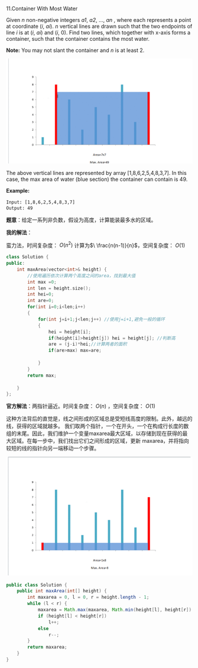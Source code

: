 11.Container With Most Water

Given *n* non-negative integers *a1*, *a2*, ..., *an* , where each represents a point at coordinate (*i*, *ai*). *n* vertical lines are drawn such that the two endpoints of line *i* is at (*i*, *ai*) and (*i*, 0). Find two lines, which together with x-axis forms a container, such that the container contains the most water.

**Note:** You may not slant the container and *n* is at least 2.

![1566035073852](assets/1566035073852.png)

The above vertical lines are represented by array [1,8,6,2,5,4,8,3,7]. In this case, the max area of water (blue section) the container can contain is 49.

 

**Example:**

```visual basic
Input: [1,8,6,2,5,4,8,3,7]
Output: 49
```



**题意**：给定一系列非负数，假设为高度，计算能装最多水的区域。

**我的解法**：

蛮力法，时间复杂度：$\ O(n^2)$ 计算为$\ \frac{n(n-1)}{n}$，空间复杂度：$\ O(1)$

```c++
class Solution {
public:
    int maxArea(vector<int>& height) {
        //使用遍历依次计算两个高度之间的area，找到最大值
        int max =0;
        int len = height.size();
        int hei=0;
        int are=0;
        for(int i=0;i<len;i++)
        {
            for(int j=i+1;j<len;j++) //使用j=i+1,避免一般的循环
            {   
                hei = height[i];
                if(height[i]>height[j]) hei = height[j]; //判断高
                are = (j-i)*hei;//计算两者的面积
                if(are>max) max=are;
                    
            }
        }
        return max;
        
    }
};
```

**官方解法**：两指针逼近。时间复杂度：$\ O(n)$ ，空间复杂度：$\ O(1)$

这种方法背后的直觉是，线之间形成的区域总是受短线高度的限制。此外，越远的线，获得的区域就越多。 我们取两个指针，一个在开头，一个在构成行长度的数组的末尾。因此，我们维护一个变量maxarea最大区域，以存储到现在获得的最大区域。在每一步中，我们找出它们之间形成的区域，更新 maxarea，并将指向较短的线的指针向另一端移动一个步骤。

![11_Container_Water](assets\11_Container_Water.gif)

```java
public class Solution {
    public int maxArea(int[] height) {
        int maxarea = 0, l = 0, r = height.length - 1;
        while (l < r) {
            maxarea = Math.max(maxarea, Math.min(height[l], height[r]) * (r - l));
            if (height[l] < height[r])
                l++;
            else
                r--;
        }
        return maxarea;
    }
}
```
